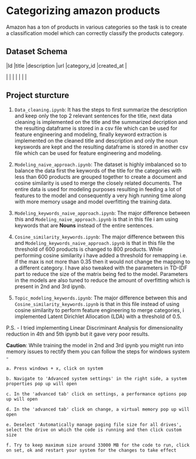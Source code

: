 # Categorizing amazon products

Amazon has a ton of products in various categories so the task is to create a classification model which can correctly classify the products category. 

## Dataset Schema 

|Id |title |description |url |category_id |created_at |

| | | | | | |

## Project sturcture

1. `Data_cleaning.ipynb`: It has the steps to first summarize the description and keep only the top 2 relevant sentences for the title, next data cleaning is implemented on the title and the summarized decription and the resulting dataframe is stored in a csv file which can be used for feature engineering and modeling, finally keyword extraction is implemented on the cleaned title and description and only the noun keyswords are kept and the resulting dataframe is stored in another csv file which can be used for feature engineering and modeling.

2. `Modeling_naive_approach.ipynb`: The dataset is highly imbalanced so to balance the data first the keywords of the title for the categories with less than 600 products are grouped together to create a document and cosine similarity is used to merge the closely related documents. The entire data is used for modeling purposes resulting in feeding a lot of features to the model and consequently a very high running time along with more memory usage and model overfitting the training data.

3. `Modeling_keywords_naive_approach.ipynb`: The major difference between this and `Modeling_naive_approach.ipynb` is that in this file i am using keywords that are **Nouns** instead of the entire sentences.

4. `Cosine_similarity_keywords.ipynb`: The major difference between this and `Modeling_keywords_naive_approach.ipynb` is that in this file the threshold of 600 products is changed to 800 products. While performing cosine similarity i have added a threshold for remapping i.e. if the max is not more than 0.35 then it would not change the mapping to a different category. I have also tweaked with the parameters in TD-IDF part to reduce the size of the matrix being fed to the model. Parameters in the models are also tuned to reduce the amount of overfitting which is present in 2nd and 3rd ipynb.

5. `Topic_modeling_keywords.ipynb`: The major difference between this and `Cosine_similarity_keywords.ipynb` is that in this file instead of using cosine similarity to perform feature engineering to merge categories, i implemented Latent Dirichlet Allocation (LDA) with a threshold of 0.5.

P.S. - I tried implementing Linear Discriminant Analysis for dimensionality reduction in 4th and 5th ipynb but it gave very poor results.

**Caution**: While training the model in 2nd and 3rd ipynb you might run into memory issues to rectify them you can follow the steps for windows system -

    a. Press windows + x, click on system

    b. Navigate to 'Advanced system settings' in the right side, a system properties pop up will open

    c. In the 'advanced tab' click on settings, a performance options pop up will open

    d. In the 'advanced tab' click on change, a virtual memory pop up will open

    e. Deselect 'Automatically manage paging file size for all drives', select the drive on which the code is running and then click custom size
    
    f. Try to keep maximum size around 33000 MB for the code to run, click on set, ok and restart your system for the changes to take effect